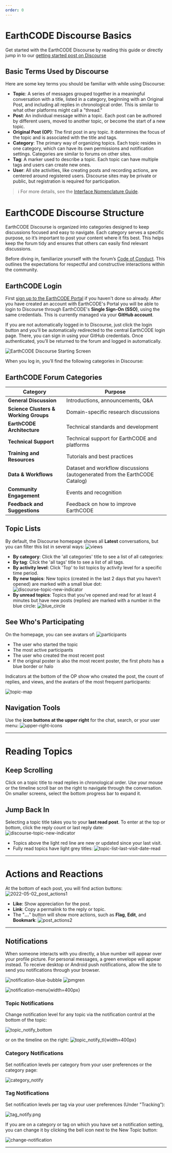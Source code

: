 ```yaml
---
order: 0
---
```

# EarthCODE Discourse Basics

Get started with the EarthCODE Discourse by reading this guide or directly jump in to our [getting started post on Discourse](https://discourse-earthcode.eox.at/t/welcome-to-earthcode-community/5)

## Basic Terms Used by Discourse

Here are some key terms you should be familiar with while using Discourse:

- **Topic**: A series of messages grouped together in a meaningful conversation with a title, listed in a category, beginning with an Original Post, and including all replies in chronological order. This is similar to what other platforms might call a "thread."
- **Post**: An individual message within a topic. Each post can be authored by different users, moved to another topic, or become the start of a new topic.
- **Original Post (OP)**: The first post in any topic. It determines the focus of the topic and is associated with the title and tags.
- **Category**: The primary way of organizing topics. Each topic resides in one category, which can have its own permissions and notification settings. Categories are similar to forums on other sites.
- **Tag**: A marker used to describe a topic. Each topic can have multiple tags and users can create new ones.
- **User**: All site activities, like creating posts and recording actions, are centered around registered users. Discourse sites may be private or public, but registration is required for participation.

> :information_source: For more details, see the [Interface Nomenclature Guide](https://meta.discourse.org/t/interface-nomenclature-guide/103351).

# EarthCODE Discourse Structure

EarthCODE Discourse is organized into categories designed to keep discussions focused and easy to navigate. Each category serves a specific purpose, so it’s important to post your content where it fits best. This helps keep the forum tidy and ensures that others can easily find relevant discussions. 

Before diving in, familiarize yourself with the forum’s [Code of Conduct](https://discourse-earthcode.eox.at/faq). This outlines the expectations for respectful and constructive interactions within the community. 

## EarthCODE Login
First [sign up to the EarthCODE Portal](../../Getting%20started%20with%20EarthCODE/Accessing%20EarthCODE.md) if you haven't done so already. After you have created an account with EarthCODE's Portal you will be able to login to Discourse through EarthCODE's **Single Sign-On (SSO)**, using the same credentials. This is currently managed via your **GitHub account**.

If you are not automatically logged in to Discourse, just click the login button and you’ll be automatically redirected to the central EarthCODE login page. There, you can sign in using your GitHub credentials. Once authenticated, you’ll be returned to the forum and logged in automatically.

![EarthCODE Discourse Starting Screen](/img/discourse/discourse_starting_screen.png)

When you log in, you’ll find the following categories in Discourse: 

## EarthCODE Forum Categories

| **Category**                | **Purpose**                                                     |
|-----------------------------|-----------------------------------------------------------------|
| **General Discussion**      | Introductions, announcements, Q&A                              |
| **Science Clusters & Working Groups** | Domain-specific research discussions                         |
| **EarthCODE Architecture**  | Technical standards and development                            |
| **Technical Support**       | Technical support for EarthCODE and platforms                 |
| **Training and Resources**  | Tutorials and best practices                                   |
| **Data & Workflows**        | Dataset and workflow discussions (autogenerated from the EarthCODE Catalog) |
| **Community Engagement**    | Events and recognition                                         |
| **Feedback and Suggestions**| Feedback on how to improve EarthCODE                          |


## Topic Lists

By default, the Discourse homepage shows all **Latest** conversations, but you can filter this list in several ways:
![views](/img/discourse/mainmenu.png)

- **By category**: Click the 'all categories' title to see a list of all categories:
- **By tag**: Click the 'all tags' title to see a list of all tags.
- **By activity level**: Click 'Top' to list topics by activity level for a specific time period.
- **By new topics**: New topics (created in the last 2 days that you haven’t opened) are marked with a small blue dot:
  ![discourse-topic-new-indicator](/img/discourse/discourse-topic-new-indicator.png)
- **By unread topics**: Topics that you've opened and read for at least 4 minutes but have new posts (replies) are marked with a number in the blue circle:
  ![blue_circle](/img/discourse/blue_circle.png)

## See Who's Participating

On the homepage, you can see avatars of:
![participants](/img/discourse/participants.png)

- The user who started the topic
- The most active participants
- The user who created the most recent post
- If the original poster is also the most recent poster, the first photo has a blue border or halo

Indicators at the bottom of the OP show who created the post, the count of replies, and views, and the avatars of the most frequent participants:

![topic-map](/img/discourse/topic-map.png)

## Navigation Tools

Use the **icon buttons at the upper right** for the chat, search, or your user menu:
![upper-right-icons](/img/discourse/upper-right-icons.png)

---

# Reading Topics

## Keep Scrolling

Click on a topic title to read replies in chronological order. Use your mouse or the timeline scroll bar on the right to navigate through the conversation. On smaller screens, select the bottom progress bar to expand it.

## Jump Back In

Selecting a topic title takes you to your **last read post**. To enter at the top or bottom, click the reply count or last reply date:
![discourse-topic-new-indicator](/img/discourse/discourse-topic-new-indicator.png)

- Topics above the light red line are new or updated since your last visit.
- Fully read topics have light grey titles:
  ![topic-list-last-visit-date-read](/img/discourse/topic-list-last-visit-date-read.png)
<!-- 
## Related Topics

Posts can be moved to more appropriate topics, or two related topics can be merged. A link will appear allowing readers to jump to the new location. Related topics are listed at the end of the OP:

![split-topic](./discourse_basics/split-topic.png)
![related-topics](./discourse_basics/related-topics.png) -->

---

# Actions and Reactions

At the bottom of each post, you will find action buttons:
![2022-05-02_post_actions1](/img/discourse/post_actions1.png)

- **Like**: Show appreciation for the post.
- **Link**: Copy a permalink to the reply or topic.
- The "**…**" button will show more actions, such as **Flag**, **Edit**, and **Bookmark**:
![post_actions2](/img/discourse/post_actions2.png)



---
## Notifications

When someone interacts with you directly, a blue number will appear over your profile picture. For personal messages, a green envelope will appear instead. To receive desktop or Android push notifications, allow the site to send you notifications through your browser.

![notification-blue-bubble](/img/discourse/notification-blue-bubble.png)
![pmgren](/img/discourse/pmgreen.png)

![notification-menu](/img/discourse/notification-menu.png){width=400px}

### Topic Notifications

Change notification level for any topic via the notification control at the bottom of the topic:

![topic_notify_bottom](/img/discourse/topic_notify_bottom.png)

 or on the timeline on the right:
![topic_notify_tl](/img/discourse/topic_notify_tl.png){width=400px}

### Category Notifications

Set notification levels per category from your user preferences or the category page:

![category_notify](/img/discourse/category_notify.png)

### Tag Notifications

Set notification levels per tag via your user preferences (Under "Tracking"):

![tag_notify.png](/img/discourse/tag_notify.png)

If you are on a category or tag on which you have set a notification setting, you can change it by clicking the bell icon next to the New Topic button:

![change-notification](/img/discourse/change-notification.png)


---
<!-- taken and edited from: https://meta.discourse.org/t/understanding-discourse-for-new-users/96331 -->
